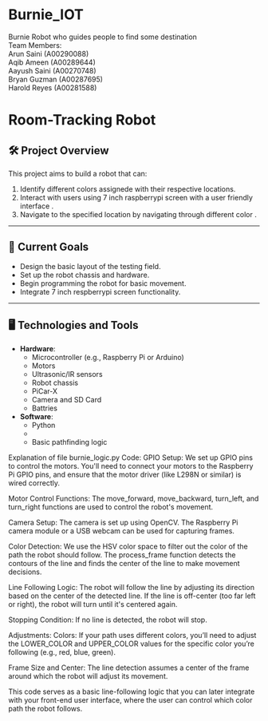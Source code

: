 # Burnie_IOT
Burnie Robot who guides people to find some destination
<br>
Team Members:
<br>
Arun Saini (A00290088)
<br>
Aqib Ameen (A00289644)
<br>
Aayush Saini (A00270748)
<br>
Bryan Guzman (A00287695)
<br>
Harold Reyes (A00281588)

# Room-Tracking Robot  

## 🛠 Project Overview  
This project aims to build a robot that can:  
1. Identify different colors assignede with their respective locations.  
2. Interact with users using 7 inch raspberrypi screen with  a user friendly interface .  
3. Navigate to the specified location by navigating through different color .  

---

## 🚀 Current Goals  
- Design the basic layout of the testing field.  
- Set up the robot chassis and hardware.  
- Begin programming the robot for basic movement.  
- Integrate  7 inch respberrypi screen functionality.  

---

## 🖥️ Technologies and Tools  
- **Hardware**:  
  - Microcontroller (e.g., Raspberry Pi or Arduino)  
  - Motors  
  - Ultrasonic/IR sensors  
  - Robot chassis  
  - PiCar-X
  - Camera and SD Card
  - Battries 
- **Software**:  
  - Python  
  -   
  - Basic pathfinding logic



Explanation of file burnie_logic.py Code:
GPIO Setup: We set up GPIO pins to control the motors. You'll need to connect your motors to the Raspberry Pi GPIO pins, and ensure that the motor driver (like L298N or similar) is wired correctly.

Motor Control Functions: The move_forward, move_backward, turn_left, and turn_right functions are used to control the robot's movement.

Camera Setup: The camera is set up using OpenCV. The Raspberry Pi camera module or a USB webcam can be used for capturing frames.

Color Detection: We use the HSV color space to filter out the color of the path the robot should follow. The process_frame function detects the contours of the line and finds the center of the line to make movement decisions.

Line Following Logic: The robot will follow the line by adjusting its direction based on the center of the detected line. If the line is off-center (too far left or right), the robot will turn until it's centered again.

Stopping Condition: If no line is detected, the robot will stop.

Adjustments:
Colors: If your path uses different colors, you’ll need to adjust the LOWER_COLOR and UPPER_COLOR values for the specific color you’re following (e.g., red, blue, green).

Frame Size and Center: The line detection assumes a center of the frame around which the robot will adjust its movement.



This code serves as a basic line-following logic that you can later integrate with your front-end user interface, where the user can control which color path the robot follows.